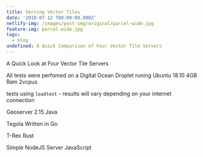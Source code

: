 ```yaml
---
title: Serving Vector Tiles
date: '2018-07-12 T00:00:00.000Z'
netlify-img: /images/post-img/original/parcel-wide.jpg
feature-img: parcel-wide.jpg
tags:
  - blog
undefined: A Quick Comparison of Four Vector Tile Servers
---
```

A Quick Look at Four Vector Tile Servers

All tests were perfomed on a Digital Ocean Droplet runing Ubuntu 18.10 4GB Ram 2vcpus

tests using ``loadtest`` - results will vary depending on your internet connection

Geoserver 2.15
Java

Tegola
Written in Go

T-Rex
Rust

Simple NodeJS Server
JavaScript
